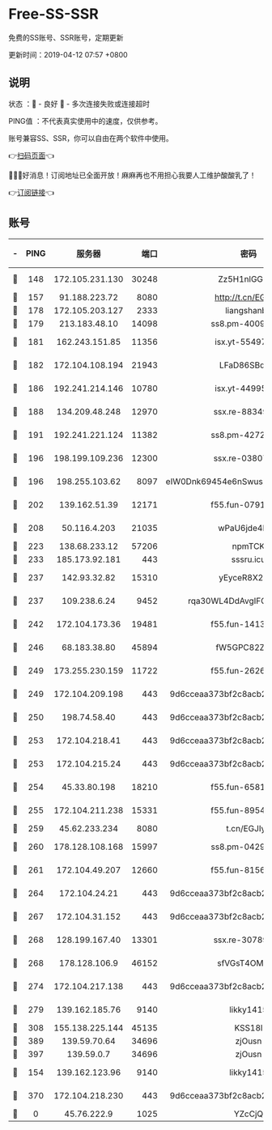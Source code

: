 # Free-SS-SSR

免费的SS账号、SSR账号，定期更新

更新时间：2019-04-12 07:57 +0800

## 说明

状态     ：🙂 - 良好 🙁 - 多次连接失败或连接超时

PING值   ：不代表真实使用中的速度，仅供参考。

账号兼容SS、SSR，你可以自由在两个软件中使用。

👉[扫码页面](https://liesauer.github.io/Free-SS-SSR/)👈

🎉🎉🎉好消息！订阅地址已全面开放！麻麻再也不用担心我要人工维护酸酸乳了！

👉[订阅链接](https://www.liesauer.net/yogurt/subscribe?ACCESS_TOKEN=DAYxR3mMaZAsaqUb)👈

## 账号

|-|PING|服务器|端口|密码|加密方式|区域|
|:----:|:----:|:-----:|-----:|:----:|:----:|:----:|
|🙂|148|172.105.231.130|30248|Zz5H1nlGGKHx|aes-256-cfb|JP|
|🙂|157|91.188.223.72|8080|http://t.cn/EGJIyrl|rc4-md5|RU|
|🙂|178|172.105.203.127|2333|liangshanbo|chacha20|JP|
|🙂|179|213.183.48.10|14098|ss8.pm-40099704|rc4-md5|RU|
|🙂|181|162.243.151.85|11356|isx.yt-55497057|aes-256-cfb|US|
|🙂|182|172.104.108.194|21943|LFaD86SBq2lY|aes-256-cfb|JP|
|🙂|186|192.241.214.146|10780|isx.yt-44995529|aes-256-cfb|US|
|🙂|188|134.209.48.248|12970|ssx.re-88349719|aes-256-cfb|US|
|🙂|191|192.241.221.124|11382|ss8.pm-42723033|aes-256-cfb|US|
|🙂|196|198.199.109.236|12300|ssx.re-03807985|aes-256-cfb|US|
|🙂|196|198.255.103.62|8097|eIW0Dnk69454e6nSwuspv9DmS201tQ0D|aes-256-cfb|US|
|🙂|202|139.162.51.39|12171|f55.fun-07919611|aes-256-cfb|SG|
|🙂|208|50.116.4.203|21035|wPaU6jde4NZT|aes-256-cfb|US|
|🙂|223|138.68.233.12|57206|npmTCK|rc4-md5|US|
|🙂|233|185.173.92.181|443|sssru.icu|rc4-md5|RU|
|🙂|237|142.93.32.82|15310|yEyceR8X2EVd|aes-256-cfb|GB|
|🙂|237|109.238.6.24|9452|rqa30WL4DdAvgIFG6Fs3znzTa|aes-256-cfb|FR|
|🙂|242|172.104.173.36|19481|f55.fun-14131988|aes-256-cfb|SG|
|🙂|246|68.183.38.80|45894|fW5GPC82Z97G|aes-256-cfb|GB|
|🙂|249|173.255.230.159|11722|f55.fun-26267528|aes-256-cfb|US|
|🙂|249|172.104.209.198|443|9d6cceaa373bf2c8acb22e60b6a58be6|aes-256-cfb|US|
|🙂|250|198.74.58.40|443|9d6cceaa373bf2c8acb22e60b6a58be6|aes-256-cfb|US|
|🙂|253|172.104.218.41|443|9d6cceaa373bf2c8acb22e60b6a58be6|aes-256-cfb|US|
|🙂|253|172.104.215.24|443|9d6cceaa373bf2c8acb22e60b6a58be6|aes-256-cfb|US|
|🙂|254|45.33.80.198|18210|f55.fun-65816488|aes-256-cfb|US|
|🙂|255|172.104.211.238|15331|f55.fun-89549710|aes-256-cfb|US|
|🙂|259|45.62.233.234|8080|t.cn/EGJIyrl|rc4-md5|CA|
|🙂|260|178.128.108.168|15997|ss8.pm-04296436|aes-256-cfb|SG|
|🙂|261|172.104.49.207|12660|f55.fun-81564734|aes-256-cfb|SG|
|🙂|264|172.104.24.21|443|9d6cceaa373bf2c8acb22e60b6a58be6|aes-256-cfb|US|
|🙂|267|172.104.31.152|443|9d6cceaa373bf2c8acb22e60b6a58be6|aes-256-cfb|US|
|🙂|268|128.199.167.40|13301|ssx.re-30789063|aes-256-cfb|SG|
|🙂|268|178.128.106.9|46152|sfVGsT4OMxHC|aes-256-cfb|SG|
|🙂|274|172.104.217.138|443|9d6cceaa373bf2c8acb22e60b6a58be6|aes-256-cfb|US|
|🙂|279|139.162.185.76|9140|likky1415|aes-256-cfb|DE|
|🙂|308|155.138.225.144|45135|KSS18l|rc4-md5|US|
|🙂|389|139.59.70.64|34696|zjOusn|chacha20|IN|
|🙂|397|139.59.0.7|34696|zjOusn|chacha20|IN|
|🙂|154|139.162.123.96|9140|likky1415|aes-256-cfb|JP|
|🙂|370|172.104.218.230|443|9d6cceaa373bf2c8acb22e60b6a58be6|aes-256-cfb|US|
|🙁|0|45.76.222.9|1025|YZcCjQ|rc4-md5|JP|
